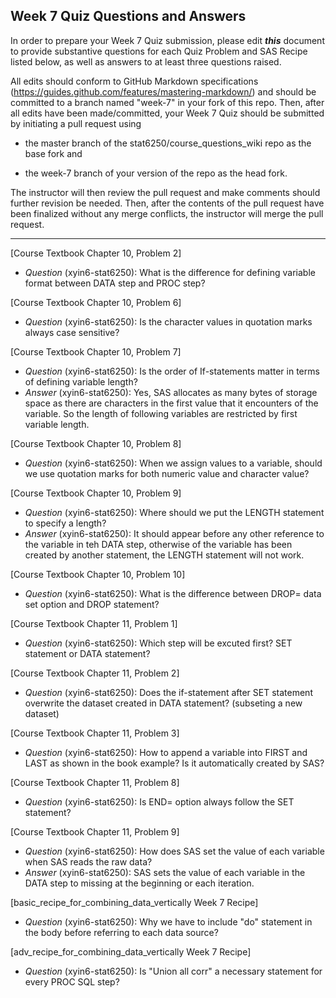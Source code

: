 ## Week 7 Quiz Questions and Answers

In order to prepare your Week 7 Quiz submission, please edit ***this*** document to provide substantive questions for each Quiz Problem and SAS Recipe listed below, as well as answers to at least three questions raised.

All edits should conform to GitHub Markdown specifications (https://guides.github.com/features/mastering-markdown/) and should be committed to a branch named "week-7" in your fork of this repo. Then, after all edits have been made/committed, your Week 7 Quiz should be submitted by initiating a pull request using

- the master branch of the stat6250/course_questions_wiki repo as the base fork and

- the week-7 branch of your version of the repo as the head fork.

The instructor will then review the pull request and make comments should further revision be needed. Then, after the contents of the pull request have been finalized without any merge conflicts, the instructor will merge the pull request.

********************************************************************************



[Course Textbook Chapter 10, Problem 2]
- *Question* (xyin6-stat6250): What is the difference for defining variable format between DATA step and PROC step?



[Course Textbook Chapter 10, Problem 6]
- *Question* (xyin6-stat6250): Is the character values in quotation marks always case sensitive?



[Course Textbook Chapter 10, Problem 7]
- *Question* (xyin6-stat6250): Is the order of If-statements matter in terms of defining variable length?
- *Answer* (xyin6-stat6250): Yes, SAS allocates as many bytes of storage space as there are characters in the first value that it encounters of the variable. So the length of following variables are restricted by first variable length.



[Course Textbook Chapter 10, Problem 8]
- *Question* (xyin6-stat6250): When we assign values to a variable, should we use quotation marks for both numeric value and character value?



[Course Textbook Chapter 10, Problem 9]
- *Question* (xyin6-stat6250): Where should we put the LENGTH statement to specify a length?
- *Answer* (xyin6-stat6250): It should appear before any other reference to the variable in teh DATA step, otherwise of the variable has been created by another statement, the LENGTH statement will not work.



[Course Textbook Chapter 10, Problem 10]
- *Question* (xyin6-stat6250): What is the difference between DROP= data set option and DROP statement?



[Course Textbook Chapter 11, Problem 1]
- *Question* (xyin6-stat6250): Which step will be excuted first? SET statement or DATA statement?



[Course Textbook Chapter 11, Problem 2]
- *Question* (xyin6-stat6250): Does the if-statement after SET statement overwrite the dataset created in DATA statement? (subseting a new dataset)



[Course Textbook Chapter 11, Problem 3]
- *Question* (xyin6-stat6250): How to append a variable into FIRST and LAST as shown in the book example? Is it automatically created by SAS?



[Course Textbook Chapter 11, Problem 8]
- *Question* (xyin6-stat6250): Is END= option always follow the SET statement?



[Course Textbook Chapter 11, Problem 9]
- *Question* (xyin6-stat6250): How does SAS set the value of each variable when SAS reads the raw data?
- *Answer* (xyin6-stat6250): SAS sets the value of each variable in the DATA step to missing at the beginning or each iteration.



[basic_recipe_for_combining_data_vertically Week 7 Recipe]
- *Question* (xyin6-stat6250): Why we have to include "do" statement in the body before referring to each data source?



[adv_recipe_for_combining_data_vertically Week 7 Recipe]
- *Question* (xyin6-stat6250): Is "Union all corr" a necessary statement for every PROC SQL step? 



